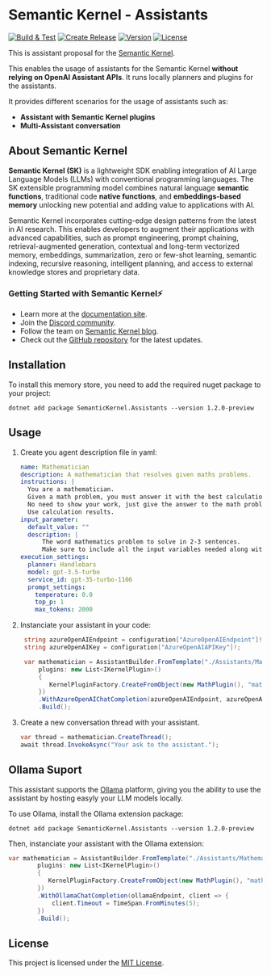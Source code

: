﻿# Semantic Kernel - Assistants

[![Build & Test](https://github.com/kbeaugrand/SemanticKernel.Assistants/actions/workflows/build_tests.yml/badge.svg)](https://github.com/kbeaugrand/SemanticKernel.Assistants/actions/workflows/build_test.yml)
[![Create Release](https://github.com/kbeaugrand/SemanticKernel.Assistants/actions/workflows/publish.yml/badge.svg)](https://github.com/kbeaugrand/SemanticKernel.Assistants/actions/workflows/publish.yml)
[![Version](https://img.shields.io/github/v/release/kbeaugrand/SemanticKernel.Assistants)](https://img.shields.io/github/v/release/kbeaugrand/SemanticKernel.Assistants)
[![License](https://img.shields.io/github/license/kbeaugrand/SemanticKernel.Assistants)](https://img.shields.io/github/v/release/kbeaugrand/SemanticKernel.Assistants)

This is assistant proposal for the [Semantic Kernel](https://aka.ms/semantic-kernel).

This enables the usage of assistants for the Semantic Kernel **without relying on OpenAI Assistant APIs**.
It runs locally planners and plugins for the assistants.

It provides different scenarios for the usage of assistants such as:
- **Assistant with Semantic Kernel plugins**
- **Multi-Assistant conversation**

## About Semantic Kernel

**Semantic Kernel (SK)** is a lightweight SDK enabling integration of AI Large
Language Models (LLMs) with conventional programming languages. The SK
extensible programming model combines natural language **semantic functions**,
traditional code **native functions**, and **embeddings-based memory** unlocking
new potential and adding value to applications with AI.

Semantic Kernel incorporates cutting-edge design patterns from the latest in AI
research. This enables developers to augment their applications with advanced
capabilities, such as prompt engineering, prompt chaining, retrieval-augmented
generation, contextual and long-term vectorized memory, embeddings,
summarization, zero or few-shot learning, semantic indexing, recursive
reasoning, intelligent planning, and access to external knowledge stores and
proprietary data.

### Getting Started with Semantic Kernel⚡

- Learn more at the [documentation site](https://aka.ms/SK-Docs).
- Join the [Discord community](https://aka.ms/SKDiscord).
- Follow the team on [Semantic Kernel blog](https://aka.ms/sk/blog).
- Check out the [GitHub repository](https://github.com/microsoft/semantic-kernel) for the latest updates.

## Installation

To install this memory store, you need to add the required nuget package to your project:

```dotnetcli
dotnet add package SemanticKernel.Assistants --version 1.2.0-preview
```

## Usage

1. Create you agent description file in yaml: 
    ```yaml
    name: Mathematician
    description: A mathematician that resolves given maths problems.
    instructions: |
      You are a mathematician.
      Given a math problem, you must answer it with the best calculation formula.
      No need to show your work, just give the answer to the math problem.
      Use calculation results.
    input_parameter: 
      default_value: ""
      description: |
          The word mathematics problem to solve in 2-3 sentences.
          Make sure to include all the input variables needed along with their values and units otherwise the math function will not be able to solve it.
    execution_settings:
      planner: Handlebars
      model: gpt-3.5-turbo
      service_id: gpt-35-turbo-1106
      prompt_settings: 
        temperature: 0.0
        top_p: 1
        max_tokens: 2000
    ```
2. Instanciate your assistant in your code: 
   ```csharp
    string azureOpenAIEndpoint = configuration["AzureOpenAIEndpoint"]!;
    string azureOpenAIKey = configuration["AzureOpenAIAPIKey"]!;

    var mathematician = AssistantBuilder.FromTemplate("./Assistants/Mathematician.yaml",
        plugins: new List<IKernelPlugin>()
        {
           KernelPluginFactory.CreateFromObject(new MathPlugin(), "math")
        })
        .WithAzureOpenAIChatCompletion(azureOpenAIEndpoint, azureOpenAIKey)
        .Build();
   ```
3. Create a new conversation thread with your assistant.
   ```csharp
   var thread = mathematician.CreateThread();
   await thread.InvokeAsync("Your ask to the assistant.");
   ```

## Ollama Suport

This assistant supports the [Ollama](https://ollama.ai/) platform, giving you the ability to use the assistant by hosting easyly your LLM models locally.

To use Ollama, install the Ollama extension package: 

```dotnetcli
dotnet add package SemanticKernel.Assistants --version 1.2.0-preview

```

Then, instanciate your assistant with the Ollama extension: 

```csharp
var mathematician = AssistantBuilder.FromTemplate("./Assistants/Mathematician.yaml",
        plugins: new List<IKernelPlugin>()
        {
           KernelPluginFactory.CreateFromObject(new MathPlugin(), "math")
        })
        .WithOllamaChatCompletion(ollamaEndpoint, client => { 
            client.Timeout = TimeSpan.FromMinutes(5);
        })
        .Build();
```

## License

This project is licensed under the [MIT License](LICENSE).
